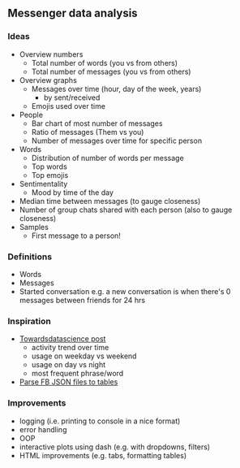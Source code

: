 ## Messenger data analysis

### Ideas
- Overview numbers
    - Total number of words (you vs from others)
    - Total number of messages (you vs from others)
- Overview graphs
    - Messages over time (hour, day of the week, years)
        - by sent/received
    - Emojis used over time
- People
    - Bar chart of most number of messages
    - Ratio of messages (Them vs you)
    - Number of messages over time for specific person
- Words
    - Distribution of number of words per message
    - Top words
    - Top emojis
- Sentimentality
    - Mood by time of the day
- Median time between messages (to gauge closeness)
- Number of group chats shared with each person (also to gauge closeness)
- Samples
    - First message to a person!

### Definitions
- Words
- Messages
- Started conversation e.g. a new conversation is when there's 0 messages between friends for 24 hrs

### Inspiration
- [Towardsdatascience post](https://towardsdatascience.com/download-and-analyse-your-facebook-messenger-data-6d1b49404e09)
    - activity trend over time
    - usage on weekday vs weekend
    - usage on day vs night
    - most frequent phrase/word
- [Parse FB JSON files to tables](https://github.com/numbersprotocol/fb-json2table)

### Improvements
- logging (i.e. printing to console in a nice format)
- error handling
- OOP
- interactive plots using dash (e.g. with dropdowns, filters)
- HTML improvements (e.g. tabs, formatting tables)